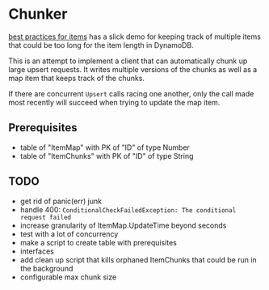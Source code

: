 # Chunker
[best practices for items](https://docs.aws.amazon.com/amazondynamodb/latest/developerguide/GuidelinesForItems.html) has a slick demo for keeping track of multiple items that could be too long for the item length in DynamoDB.

This is an attempt to implement a client that can automatically chunk up large upsert requests.  It writes multiple versions of the chunks as well as a map item that keeps track of the chunks.

If there are concurrent `Upsert` calls racing one another, only the call made most recently will succeed when trying to update the map item.

## Prerequisites
- table of "ItemMap" with PK of "ID" of type Number
- table of "ItemChunks" with PK of "ID" of type String

## TODO
- get rid of panic(err) junk
- handle 400: `ConditionalCheckFailedException: The conditional request failed`
- increase granularity of ItemMap.UpdateTime beyond seconds
- test with a lot of concurrency
- make a script to create table with prerequisites
- interfaces
- add clean up script that kills orphaned ItemChunks that could be run in the background
- configurable max chunk size
